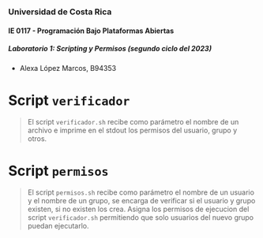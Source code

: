 ### Universidad de Costa Rica
#### IE 0117 - Programación Bajo Plataformas Abiertas
##### Laboratorio 1: Scripting y Permisos (segundo ciclo del 2023)

- Alexa López Marcos, B94353

# Script `verificador`

> El script `verificador.sh` recibe como parámetro el nombre de un archivo e imprime en el stdout los permisos del usuario, grupo y otros.

# Script `permisos`

> El script `permisos.sh` recibe como parámetro el nombre de un usuario y el nombre de un grupo, se encarga de verificar si el usuario y grupo existen, si no existen los crea. Asigna los permisos de ejecucion del script `verificador.sh` permitiendo que solo usuarios del nuevo grupo puedan ejecutarlo.
